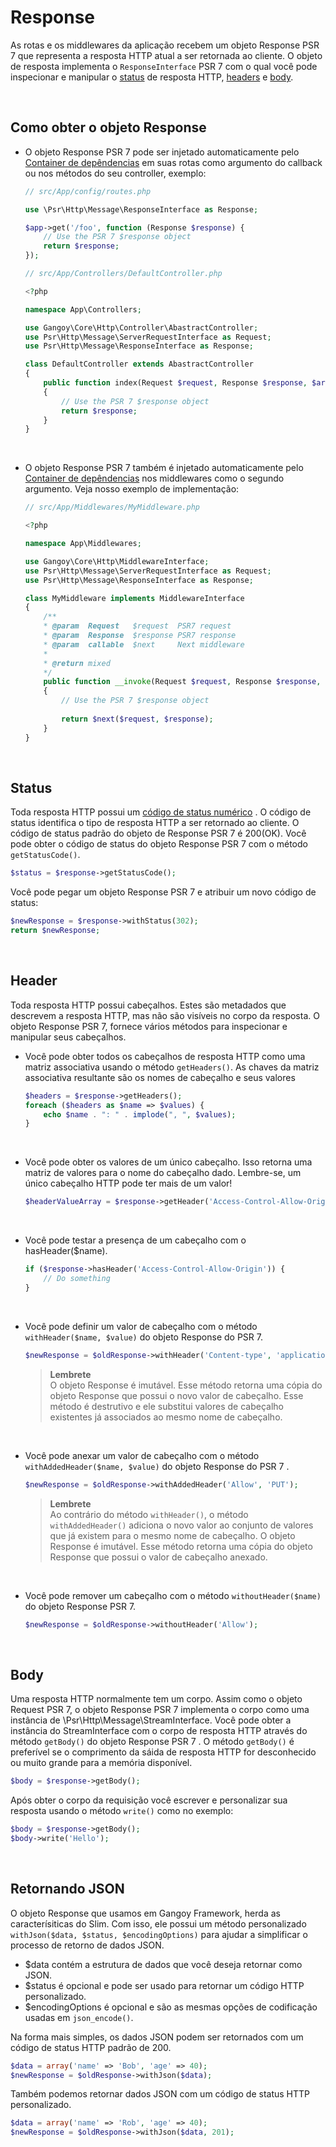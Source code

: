 # Response
As rotas e os middlewares da aplicação recebem um objeto Response PSR 7 que representa a resposta HTTP atual 
a ser retornada ao cliente. O objeto de resposta implementa o `ResponseInterface` PSR 7 com o qual você pode inspecionar 
e manipular o [status](#status) de resposta HTTP, [headers](#header) e [body](#body).

<br>

## Como obter o objeto Response
- O objeto Response PSR 7 pode ser injetado automaticamente pelo [Container de depêndencias](container.md) em suas rotas como argumento do
callback ou nos métodos do seu controller, exemplo:

    ```php
    // src/App/config/routes.php

    use \Psr\Http\Message\ResponseInterface as Response;

    $app->get('/foo', function (Response $response) {
        // Use the PSR 7 $response object
        return $response;
    });
    ```

    ```php
    // src/App/Controllers/DefaultController.php

    <?php

    namespace App\Controllers;

    use Gangoy\Core\Http\Controller\AbastractController;
    use Psr\Http\Message\ServerRequestInterface as Request;
    use Psr\Http\Message\ResponseInterface as Response;

    class DefaultController extends AbastractController
    {
        public function index(Request $request, Response $response, $args)
        {
            // Use the PSR 7 $response object        
            return $response;
        }
    }
    ```

<br>

- O objeto Response PSR 7 também é injetado automaticamente pelo [Container de depêndencias](container.md) nos middlewares como o segundo argumento. 
Veja nosso exemplo de implementação:

    ```php
    // src/App/Middlewares/MyMiddleware.php

    <?php

    namespace App\Middlewares;

    use Gangoy\Core\Http\MiddlewareInterface;
    use Psr\Http\Message\ServerRequestInterface as Request;
    use Psr\Http\Message\ResponseInterface as Response;

    class MyMiddleware implements MiddlewareInterface
    {
        /**
        * @param  Request   $request  PSR7 request
        * @param  Response  $response PSR7 response
        * @param  callable  $next     Next middleware
        *
        * @return mixed
        */
        public function __invoke(Request $request, Response $response, callable $next)
        {
            // Use the PSR 7 $response object
            
            return $next($request, $response);
        }
    }
    ``` 

<br>

## <a name="status"></a>Status
Toda resposta HTTP possui um [código de status numérico](https://www.w3.org/Protocols/rfc2616/rfc2616-sec10.html) . 
O código de status identifica o tipo de resposta HTTP a ser retornado ao cliente. O código de status padrão do objeto 
de Response PSR 7 é 200(OK). Você pode obter o código de status do objeto Response PSR 7 com o método `getStatusCode()`.

```php
$status = $response->getStatusCode();
```

Você pode pegar um objeto Response PSR 7 e atribuir um novo código de status:

```php
$newResponse = $response->withStatus(302);
return $newResponse;
```

<br>

## <a name="header"></a>Header
Toda resposta HTTP possui cabeçalhos. Estes são metadados que descrevem a resposta HTTP, mas não são visíveis no corpo 
da resposta. O objeto Response PSR 7, fornece vários métodos para inspecionar e manipular seus cabeçalhos.

- Você pode obter todos os cabeçalhos de resposta HTTP como uma matriz associativa usando o método `getHeaders()`. 
As chaves da matriz associativa resultante são os nomes de cabeçalho e seus valores

    ```php
    $headers = $response->getHeaders();
    foreach ($headers as $name => $values) {
        echo $name . ": " . implode(", ", $values);
    }
    ```

<br>

- Você pode obter os valores de um único cabeçalho. Isso retorna uma matriz de valores para o nome do cabeçalho dado. 
Lembre-se, um único cabeçalho HTTP pode ter mais de um valor!

    ```php
    $headerValueArray = $response->getHeader('Access-Control-Allow-Origin');
    ```

<br>

- Você pode testar a presença de um cabeçalho com o hasHeader($name).

    ```php
    if ($response->hasHeader('Access-Control-Allow-Origin')) {
        // Do something
    }
    ```

<br>

- Você pode definir um valor de cabeçalho com o método `withHeader($name, $value)` do objeto Response do PSR 7.

    ```php
    $newResponse = $oldResponse->withHeader('Content-type', 'application/json');
    ```

    >**Lembrete** <br>
    >O objeto Response é imutável. Esse método retorna uma cópia do objeto Response que possui o novo valor de cabeçalho. 
    Esse método é destrutivo e ele substitui valores de cabeçalho existentes já associados ao mesmo nome de cabeçalho.

<br>

- Você pode anexar um valor de cabeçalho com o método `withAddedHeader($name, $value)` do objeto Response do PSR 7 .

    ```php
    $newResponse = $oldResponse->withAddedHeader('Allow', 'PUT');
    ```

    >**Lembrete** <br>
    >Ao contrário do método `withHeader()`, o método  `withAddedHeader()` adiciona o novo valor ao conjunto de valores que 
    já existem para o mesmo nome de cabeçalho. O objeto Response é imutável. Esse método retorna uma cópia do objeto 
    Response que possui o valor de cabeçalho anexado.

<br>

- Você pode remover um cabeçalho com o método `withoutHeader($name)` do objeto Response PSR 7.

    ```php
    $newResponse = $oldResponse->withoutHeader('Allow');
    ```

<br>

## <a name="body"></a>Body
Uma resposta HTTP normalmente tem um corpo. Assim como o objeto Request PSR 7, o objeto Response PSR 7 implementa o 
corpo como uma instância de \Psr\Http\Message\StreamInterface. Você pode obter a instância do StreamInterface com o corpo 
de resposta HTTP através do método `getBody()` do objeto Response PSR 7 . O método `getBody()` é preferível se o comprimento 
da sáida de resposta HTTP for desconhecido ou muito grande para a memória disponível.

```php
$body = $response->getBody();
```

Após obter o corpo da requisição você escrever e personalizar sua resposta usando o método `write()` como no exemplo:

```php
$body = $response->getBody();
$body->write('Hello');
```

<br>

## Retornando JSON
O objeto Response que usamos em Gangoy Framework, herda as caracterísiticas do Slim. Com isso, ele possui um método 
personalizado `withJson($data, $status, $encodingOptions)` para ajudar a simplificar o processo de retorno de dados JSON.

- $data contém a estrutura de dados que você deseja retornar como JSON.
- $status é opcional e pode ser usado para retornar um código HTTP personalizado.
- $encodingOptions é opcional e são as mesmas opções de codificação usadas em `json_encode()`.

Na forma mais simples, os dados JSON podem ser retornados com um código de status HTTP padrão de 200.

```php
$data = array('name' => 'Bob', 'age' => 40);
$newResponse = $oldResponse->withJson($data);
```

Também podemos retornar dados JSON com um código de status HTTP personalizado.

```php
$data = array('name' => 'Rob', 'age' => 40);
$newResponse = $oldResponse->withJson($data, 201);
```

